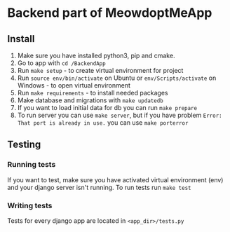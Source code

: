 # Backend part of MeowdoptMeApp

## Install

1. Make sure you have installed python3, pip and cmake.
2. Go to app with `cd /BackendApp`
3. Run `make setup` - to create virtual environment for project
4. Run `source env/bin/activate` on Ubuntu or `env/Scripts/activate` on Windows - to open virtual environment
5. Run `make requirements` - to install needed packages
6. Make database and migrations with `make updatedb`
7. If you want to load initial data for db you can run `make prepare`
7. To run server you can use `make server`, but if you have problem `Error: That port is already in use.` you can use `make porterror`

## Testing

### Running tests

If you want to test, make sure you have activated virtual environment (env) and your django server isn't running.
To run tests run `make test`

### Writing tests

Tests for every django app are located in `<app_dir>/tests.py`
